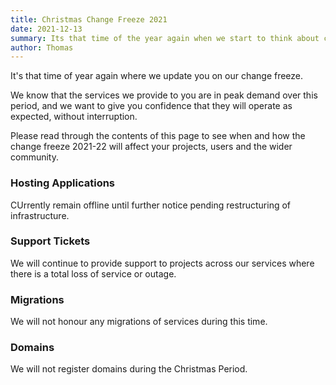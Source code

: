 ```yaml
---
title: Christmas Change Freeze 2021
date: 2021-12-13
summary: Its that time of the year again when we start to think about changes and maintenance around the Christmas Period
author: Thomas
---
```


It's that time of year again where we update you on our change freeze.

We know that the services we provide to you are in peak demand over this period, and we want to give you confidence that they will operate as expected, without interruption.

Please read through the contents of this page to see when and how the change freeze 2021-22 will affect your projects, users and the wider community.

### Hosting Applications

CUrrently remain offline until further notice pending restructuring of infrastructure.

### Support Tickets

We will continue to provide support to projects across our services where there is a total loss of service or outage.  

### Migrations

We will not honour any migrations of services during this time. 

### Domains

We will not register domains during the Christmas Period. 
